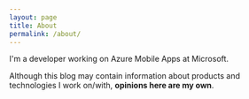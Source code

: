 ```yaml
---
layout: page
title: About
permalink: /about/
---
```


I'm a developer working on Azure Mobile Apps at Microsoft.

Although this blog may contain information about products and technologies I work on/with, 
**opinions here are my own**.
